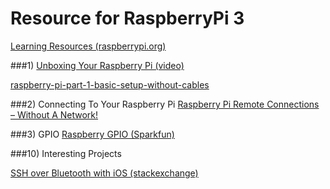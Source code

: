 # Resource for RaspberryPi 3

[Learning Resources (raspberrypi.org)](https://www.raspberrypi.org/resources/learn/)

###1) [Unboxing Your Raspberry Pi (video)](https://www.youtube.com/watch?v=-6OGuhLtKbU)

[raspberry-pi-part-1-basic-setup-without-cables](http://blog.self.li/post/63281257339/raspberry-pi-part-1-basic-setup-without-cables)

###2) Connecting To Your Raspberry Pi
[Raspberry Pi Remote Connections – Without A Network!](https://pihw.wordpress.com/guides/direct-network-connection/)

###3) GPIO
[Raspberry GPIO (Sparkfun)](https://learn.sparkfun.com/tutorials/raspberry-gpio)

###10) Interesting Projects

[SSH over Bluetooth with iOS (stackexchange)](http://raspberrypi.stackexchange.com/questions/53509/ssh-over-bluetooth-with-ios)
